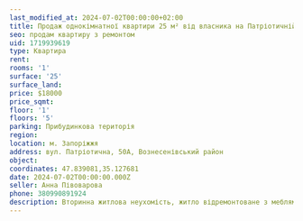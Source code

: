 ```yaml
---
last_modified_at: 2024-07-02T00:00:00+02:00
title: Продаж однокімнатної квартири 25 м² від власника на Патріотичній
seo: продам квартиру з ремонтом
uid: 1719939619
type: Квартира
rent:
rooms: '1'
surface: '25'
surface_land:
price: $18000
price_sqmt:
floor: '1'
floors: '5'
parking: Прибудинкова територія
region:
location: м. Запоріжжя
address: вул. Патріотична, 50А, Вознесенівський район
object:
coordinates: 47.839081,35.127681
date: 2024-07-02T00:00:00.000Z
seller: Анна Півоварова
phone: 380990891924
description: Вторинна житлова неухомість, житло відремонтоване з меблями і технікою, придатне і готове для проживання
---
```

